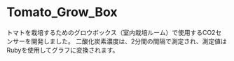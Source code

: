 # Tomato_Grow_Box
トマトを栽培するためのグロウボックス（室内栽培ルーム）で使用するCO2センサーを開発しました。
二酸化炭素濃度は、2分間の間隔で測定され、測定値はRubyを使用してグラフに変換されます。
